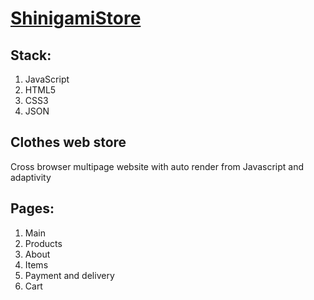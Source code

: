 # [ShinigamiStore](https://lisdanya.github.io/)
## Stack:
1. JavaScript
2. HTML5
3. CSS3
4. JSON
## Clothes web store
Cross browser multipage website with auto render from Javascript and adaptivity
## Pages:
1. Main
2. Products
3. About
4. Items
5. Payment and delivery 
6. Cart 

